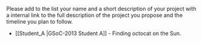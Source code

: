 Please add to the list your name and a short description of your project with a internal link to the full description of the project you propose and the timeline you plan to follow.
* [[Student_A |GSoC-2013  Student A]] - Finding octocat on the Sun.